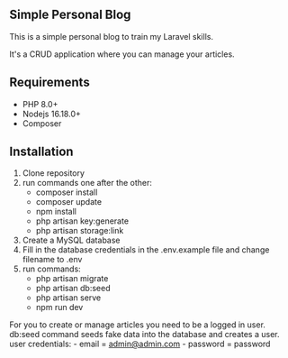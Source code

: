 
## Simple Personal Blog

This is a simple personal blog to train my Laravel skills.

It's a CRUD application where you can manage your articles.

## Requirements

- PHP 8.0+
- Nodejs 16.18.0+
- Composer

## Installation

1. Clone repository
2. run commands one after the other:
    - composer install
    - composer update
    - npm install
    - php artisan key:generate
    - php artisan storage:link
3. Create a MySQL database
4. Fill in the database credentials in the .env.example file and change filename to .env
5. run commands:
    - php artisan migrate
    - php artisan db:seed
    - php artisan serve
    - npm run dev

For you to create or manage articles you need to be a logged in user. db:seed command seeds fake data into the database and creates a user.
user credentials:
    - email = admin@admin.com
    - password = password
